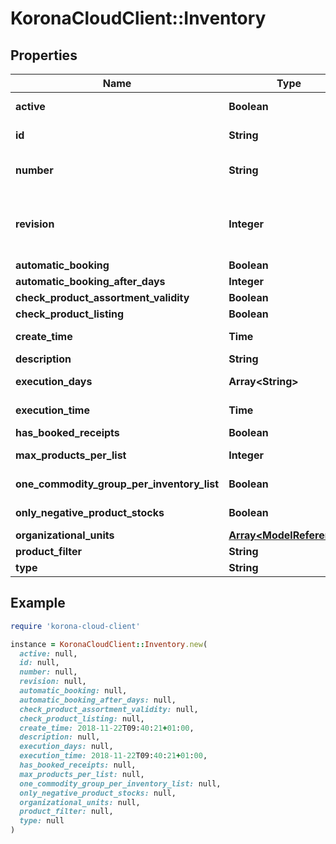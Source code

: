 # KoronaCloudClient::Inventory

## Properties

| Name | Type | Description | Notes |
| ---- | ---- | ----------- | ----- |
| **active** | **Boolean** | indicates whether the object is active for use or not | [optional][readonly] |
| **id** | **String** | global object uuid (xxxxxxxx-xxxx-xxxx-xxxx-xxxxxxxxxxxx) | [optional] |
| **number** | **String** | number of the object, like it is set in backoffice; will be removed when active&#x3D;false | [optional] |
| **revision** | **Integer** | the revision number of the object. revision numbers are unique per object-type. there is is no object of the same type with identical revision numbers. | [optional][readonly] |
| **automatic_booking** | **Boolean** |  | [optional] |
| **automatic_booking_after_days** | **Integer** | only if isAutomaticBooking&#x3D;true | [optional] |
| **check_product_assortment_validity** | **Boolean** |  | [optional] |
| **check_product_listing** | **Boolean** |  | [optional] |
| **create_time** | **Time** | Format: yyyy-MM-dd&#39;T&#39;HH:mm:ssXXX | [optional] |
| **description** | **String** |  | [optional] |
| **execution_days** | **Array&lt;String&gt;** | only if type&#x3D;PERPETUAL_INVENTORY | [optional] |
| **execution_time** | **Time** | Format: yyyy-MM-dd&#39;T&#39;HH:mm:ssXXX | [optional] |
| **has_booked_receipts** | **Boolean** |  | [optional][readonly] |
| **max_products_per_list** | **Integer** | only if type&#x3D;ANNUAL_INVENTORY | INVENTORY_IRREGULARITY | [optional] |
| **one_commodity_group_per_inventory_list** | **Boolean** | only if type&#x3D;ANNUAL_INVENTORY | INVENTORY_IRREGULARITY | [optional] |
| **only_negative_product_stocks** | **Boolean** | only if type&#x3D;INVENTORY_IRREGULARITY | [optional] |
| **organizational_units** | [**Array&lt;ModelReference&gt;**](ModelReference.md) |  | [optional] |
| **product_filter** | **String** |  | [optional] |
| **type** | **String** |  | [optional] |

## Example

```ruby
require 'korona-cloud-client'

instance = KoronaCloudClient::Inventory.new(
  active: null,
  id: null,
  number: null,
  revision: null,
  automatic_booking: null,
  automatic_booking_after_days: null,
  check_product_assortment_validity: null,
  check_product_listing: null,
  create_time: 2018-11-22T09:40:21+01:00,
  description: null,
  execution_days: null,
  execution_time: 2018-11-22T09:40:21+01:00,
  has_booked_receipts: null,
  max_products_per_list: null,
  one_commodity_group_per_inventory_list: null,
  only_negative_product_stocks: null,
  organizational_units: null,
  product_filter: null,
  type: null
)
```

